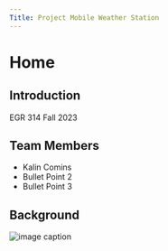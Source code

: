 ```yaml
---
Title: Project Mobile Weather Station
---
```


# Home

## Introduction


EGR 314 Fall 2023


## Team Members
* Kalin Comins
* Bullet Point 2
* Bullet Point 3

## Background

![image caption](https://idealab.asu.edu/assets/images/research/jumper1.png)



